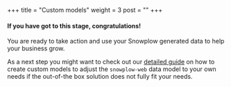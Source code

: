 +++
title = "Custom models"
weight = 3
post = ""
+++

#### If you have got to this stage, **congratulations!**

You are ready to take action and use your Snowplow generated data to help your business grow.

As a next step you might want to check out our [detailed guide](https://docs.snowplow.io/dbt-snowplow-web/#!/overview/snowplow_web/#custom-modules) on how to create custom models to adjust the `snowplow-web` data model to your own needs if the out-of-the box solution does not fully fit your needs.

